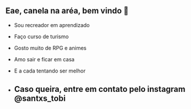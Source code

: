 ## Eae, canela na aréa, bem vindo 🙂

- Sou recreador em aprendizado
- Faço curso de turismo
- Gosto muito de RPG e animes
- Amo sair e ficar em casa
- E a cada tentando ser melhor

- ## Caso queira, entre em contato pelo instagram @santxs_tobi
